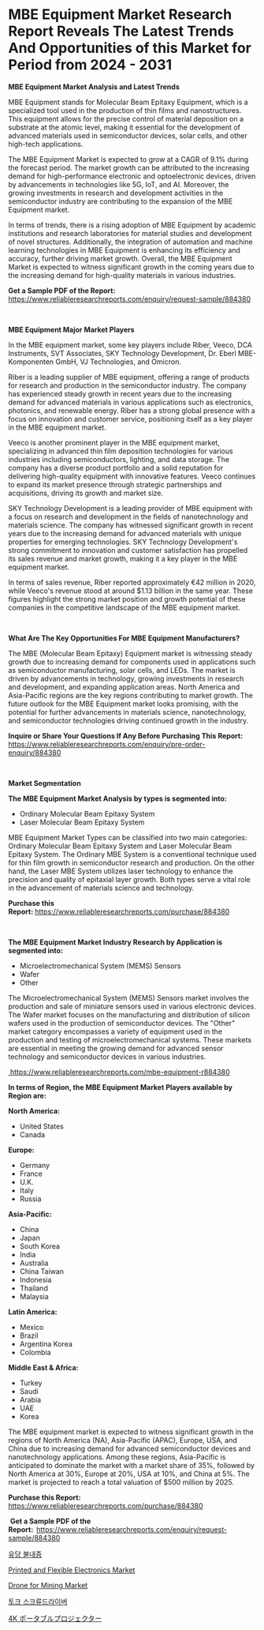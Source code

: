 <p><h1>MBE Equipment Market Research Report Reveals The Latest Trends And Opportunities of this Market for Period from 2024 - 2031</h1></p><p><strong>MBE Equipment Market Analysis and Latest Trends</strong></p>
<p><p>MBE Equipment stands for Molecular Beam Epitaxy Equipment, which is a specialized tool used in the production of thin films and nanostructures. This equipment allows for the precise control of material deposition on a substrate at the atomic level, making it essential for the development of advanced materials used in semiconductor devices, solar cells, and other high-tech applications.</p><p>The MBE Equipment Market is expected to grow at a CAGR of 9.1% during the forecast period. The market growth can be attributed to the increasing demand for high-performance electronic and optoelectronic devices, driven by advancements in technologies like 5G, IoT, and AI. Moreover, the growing investments in research and development activities in the semiconductor industry are contributing to the expansion of the MBE Equipment market.</p><p>In terms of trends, there is a rising adoption of MBE Equipment by academic institutions and research laboratories for material studies and development of novel structures. Additionally, the integration of automation and machine learning technologies in MBE Equipment is enhancing its efficiency and accuracy, further driving market growth. Overall, the MBE Equipment Market is expected to witness significant growth in the coming years due to the increasing demand for high-quality materials in various industries.</p></p>
<p><strong>Get a Sample PDF of the Report:&nbsp;</strong> <a href="https://www.reliableresearchreports.com/enquiry/request-sample/884380">https://www.reliableresearchreports.com/enquiry/request-sample/884380</a></p>
<p>&nbsp;</p>
<p><strong>MBE Equipment Major Market Players</strong></p>
<p><p>In the MBE equipment market, some key players include Riber, Veeco, DCA Instruments, SVT Associates, SKY Technology Development, Dr. Eberl MBE-Komponenten GmbH, VJ Technologies, and Omicron. </p><p>Riber is a leading supplier of MBE equipment, offering a range of products for research and production in the semiconductor industry. The company has experienced steady growth in recent years due to the increasing demand for advanced materials in various applications such as electronics, photonics, and renewable energy. Riber has a strong global presence with a focus on innovation and customer service, positioning itself as a key player in the MBE equipment market.</p><p>Veeco is another prominent player in the MBE equipment market, specializing in advanced thin film deposition technologies for various industries including semiconductors, lighting, and data storage. The company has a diverse product portfolio and a solid reputation for delivering high-quality equipment with innovative features. Veeco continues to expand its market presence through strategic partnerships and acquisitions, driving its growth and market size.</p><p>SKY Technology Development is a leading provider of MBE equipment with a focus on research and development in the fields of nanotechnology and materials science. The company has witnessed significant growth in recent years due to the increasing demand for advanced materials with unique properties for emerging technologies. SKY Technology Development's strong commitment to innovation and customer satisfaction has propelled its sales revenue and market growth, making it a key player in the MBE equipment market.</p><p>In terms of sales revenue, Riber reported approximately €42 million in 2020, while Veeco's revenue stood at around $1.13 billion in the same year. These figures highlight the strong market position and growth potential of these companies in the competitive landscape of the MBE equipment market.</p></p>
<p>&nbsp;</p>
<p><strong>What Are The Key Opportunities For MBE Equipment Manufacturers?</strong></p>
<p><p>The MBE (Molecular Beam Epitaxy) Equipment market is witnessing steady growth due to increasing demand for components used in applications such as semiconductor manufacturing, solar cells, and LEDs. The market is driven by advancements in technology, growing investments in research and development, and expanding application areas. North America and Asia-Pacific regions are the key regions contributing to market growth. The future outlook for the MBE Equipment market looks promising, with the potential for further advancements in materials science, nanotechnology, and semiconductor technologies driving continued growth in the industry.</p></p>
<p><strong>Inquire or Share Your Questions If Any Before Purchasing This Report:</strong> <a href="https://www.reliableresearchreports.com/enquiry/pre-order-enquiry/884380">https://www.reliableresearchreports.com/enquiry/pre-order-enquiry/884380</a></p>
<p>&nbsp;</p>
<p><strong>Market Segmentation</strong></p>
<p><strong>The MBE Equipment Market Analysis by types is segmented into:</strong></p>
<p><ul><li>Ordinary Molecular Beam Epitaxy System</li><li>Laser Molecular Beam Epitaxy System</li></ul></p>
<p><p>MBE Equipment Market Types can be classified into two main categories: Ordinary Molecular Beam Epitaxy System and Laser Molecular Beam Epitaxy System. The Ordinary MBE System is a conventional technique used for thin film growth in semiconductor research and production. On the other hand, the Laser MBE System utilizes laser technology to enhance the precision and quality of epitaxial layer growth. Both types serve a vital role in the advancement of materials science and technology.</p></p>
<p><strong>Purchase this Report:&nbsp;</strong><a href="https://www.reliableresearchreports.com/purchase/884380">https://www.reliableresearchreports.com/purchase/884380</a></p>
<p>&nbsp;</p>
<p><strong>The MBE Equipment Market Industry Research by Application is segmented into:</strong></p>
<p><ul><li>Microelectromechanical System (MEMS) Sensors</li><li>Wafer</li><li>Other</li></ul></p>
<p><p>The Microelectromechanical System (MEMS) Sensors market involves the production and sale of miniature sensors used in various electronic devices. The Wafer market focuses on the manufacturing and distribution of silicon wafers used in the production of semiconductor devices. The "Other" market category encompasses a variety of equipment used in the production and testing of microelectromechanical systems. These markets are essential in meeting the growing demand for advanced sensor technology and semiconductor devices in various industries.</p></p>
<p><a href="https://www.reliableresearchreports.com/mbe-equipment-r884380">&nbsp;https://www.reliableresearchreports.com/mbe-equipment-r884380</a></p>
<p><strong>In terms of Region, the MBE Equipment Market Players available by Region are:</strong></p>
<p>
    <p> <strong> North America: </strong>
        <ul>
            <li>United States</li>
            <li>Canada</li>
        </ul>
        </p> 
    <p> <strong> Europe: </strong>
        <ul>
            <li>Germany</li>
            <li>France</li>
            <li>U.K.</li>
            <li>Italy</li>
            <li>Russia</li>
        </ul>
        </p> 
    <p> <strong> Asia-Pacific: </strong>
        <ul>
            <li>China</li>
            <li>Japan</li>
            <li>South Korea</li>
            <li>India</li>
            <li>Australia</li>
            <li>China Taiwan</li>
            <li>Indonesia</li>
            <li>Thailand</li>
            <li>Malaysia</li>
        </ul>
        </p> 
    <p> <strong> Latin America: </strong>
        <ul>
            <li>Mexico</li>
            <li>Brazil</li>
            <li>Argentina Korea</li>
            <li>Colombia</li>
        </ul>
        </p> 
    <p> <strong> Middle East & Africa: </strong>
        <ul>
            <li>Turkey</li>
            <li>Saudi</li>
            <li>Arabia</li>
            <li>UAE</li>
            <li>Korea</li>
        </ul>
    </p>
    </p>
<p><p>The MBE equipment market is expected to witness significant growth in the regions of North America (NA), Asia-Pacific (APAC), Europe, USA, and China due to increasing demand for advanced semiconductor devices and nanotechnology applications. Among these regions, Asia-Pacific is anticipated to dominate the market with a market share of 35%, followed by North America at 30%, Europe at 20%, USA at 10%, and China at 5%. The market is projected to reach a total valuation of $500 million by 2025.</p></p>
<p><strong>Purchase this Report: </strong><a href="https://www.reliableresearchreports.com/purchase/884380">https://www.reliableresearchreports.com/purchase/884380</a></p>
<p>&nbsp;<strong>Get a Sample PDF of the Report:&nbsp;&nbsp;</strong><a href="https://www.reliableresearchreports.com/enquiry/request-sample/884380">https://www.reliableresearchreports.com/enquiry/request-sample/884380</a></p>
<p><strong></strong></p>
<p><p><a href="https://medium.com/@emmettsaynford43546/%EB%9D%BD%ED%86%A0%EC%8A%A4-%EB%B6%88%EB%82%B4%EC%84%B1-%EC%8B%9C%EC%9E%A5-%EC%84%B1%EA%B3%B5%EC%A0%81%EC%9D%B8-%EB%B9%84%EC%A6%88%EB%8B%88%EC%8A%A4-%EC%A0%84%EB%9E%B5%EC%9D%98-%ED%95%B5%EC%8B%AC-2031%EB%85%84%EA%B9%8C%EC%A7%80%EC%9D%98-%EC%98%88%EC%83%81-d36b0f323a55">유당 불내증</a></p><p><a href="https://github.com/nathandecarvalho/Market-Research-Report-List-2/blob/main/printed-and-flexible-electronics-market.md">Printed and Flexible Electronics Market</a></p><p><a href="https://github.com/kosella/Market-Research-Report-List-2/blob/main/drone-for-mining-market.md">Drone for Mining Market</a></p><p><a href="https://medium.com/@joshuapierce88/%ED%86%A0%ED%81%AC-%EC%8A%A4%ED%81%AC%EB%A5%98-%EB%93%9C%EB%9D%BC%EC%9D%B4%EB%B2%84-%EC%8B%9C%EC%9E%A5-%EA%B7%9C%EB%AA%A8%EB%8A%94-%EA%B8%80%EB%A1%9C%EB%B2%8C-%EC%82%B0%EC%97%85%EC%97%90%EC%84%9C-%EC%B5%9C%EC%A0%81%EC%9D%98-%EB%A7%88%EC%BC%80%ED%8C%85-%EC%B1%84%EB%84%90%EC%9D%84-%EB%82%98%ED%83%80%EB%83%85%EB%8B%88%EB%8B%A4-fea265329ff2">토크 스크류드라이버</a></p><p><a href="https://medium.com/@kelscdowell78456/4k%E3%83%9D%E3%83%BC%E3%82%BF%E3%83%96%E3%83%AB%E3%83%97%E3%83%AD%E3%82%B8%E3%82%A7%E3%82%AF%E3%82%BF%E3%83%BC%E5%B8%82%E5%A0%B4-%E5%B8%82%E5%A0%B4cagr-%E5%B8%82%E5%A0%B4%E5%8B%95%E5%90%91-%E3%81%8A%E3%82%88%E3%81%B3%E6%88%90%E9%95%B7%E6%88%A6%E7%95%A5%E3%81%AB%E5%AF%BE%E3%81%99%E3%82%8B%E6%B4%9E%E5%AF%9F-e21ceffe3cba">4K ポータブルプロジェクター</a></p></p>